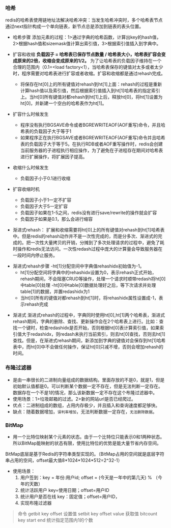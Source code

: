 



### 哈希
redis的哈希表使用链地址法解决哈希冲突：当发生哈希冲突时，多个哈希表节点通过next指针构成一个单向链表，新节点总是添加到链表的表头位置。
*  哈希步骤
添加元素的过程：1>通过字典的哈希函数，计算出key的hash值，2>根据hash值和sizemask值计算出索引值，3>根据索引值插入到字典中。
* 扩容和收缩
**负载因子 = 哈希表已保存节点数量 / 哈希表大小，哈希表扩容会变成原来的2倍，收缩会变成原来的1/2。** 
 为了让哈希表的负载因子维持在一个合理的范围内（0.1=<load factory<1），当哈希表保存的键值对太多或者太少时，程序需要对哈希表进行扩容或者收缩。扩容和收缩都是通过rehash完成。


    - 将保存在ht[0]上的所有键值对rehash到ht[1]上面：rehash的过程是重新计算hash值以及索引值，然后根据索引值插入到ht[1]哈希表的指定索引上。当ht[0]所有键值对都rehash到ht[1]上后，释放ht[0]，将ht[1]设置为ht[0]，并新建一个空白的哈希表作为ht[1]。
* 扩容什么时候发生


  * 程序没有执行BGSAVE命令或者BGREWRITEAOF(AOF重写)命令，并且哈希表的负载因子大于等于1
  * 如果程序正在执行BGSAVE或者BGREWRITEAOF(AOF重写)命令并且哈希表的负载因子大于等于5。在执行RDB或者AOF重写操作时，redis会创建当前服务器的子进程执行相应操作，为了避免在子进程存在期间对哈希表进行扩展操作，将扩展因子提高。


* 收缩什么时候发生
  * 负载因子小于0.1进行收缩
* 扩容收缩时机
  * 负载因子小于1一定不扩容
  * 负载因子大于5一定扩容
  * 负载因子如果在1-5之间，redis没有进行save/rewrite的操作就会扩容
  * 负载因子如果是0.1，那么会进行缩容


* 渐进式rehash：
    扩展和收缩需要将ht[0]上的所有键值对rehash到ht[1]哈希表中。但是redis的rehash动作并不是一次性完成的，而是分多次、渐进式的完成的。把一次性大量拷贝的开销，分摊到了多次处理请求的过程中，避免了耗时操作和redis无法访问。一次性redash过程中庞大的计算量会导致服务器在一段时间内停止服务。
- 渐进式rehash步骤
    -ht[1]分配空间中字典值rehashidx初始值为-1。
  - ht[1]分配空间将字典中的rehashidx设置为0，表示rehash正式开始，rehash期间，不会阻塞CRUD等操作，处理一个请求时顺带redash将ht[0]中table[0]处理
  -ht[0]中table[0]数据处理好之后，等下次请求并处理table[1]的数据，并置redashidx为1
  * 当ht\[0]所有的键值对都rehash到ht\[1]时，将rehashidx属性设置成-1，表示rehash完成


* 渐进式
渐进式rehash的过程中，字典同时使用ht\[0],ht\[1]两个哈希表，渐进式rehash期间，字典的删除、查找、更新操作会在2个哈希表上进行。比如：查找一个键时，检查redashidx是否开始，否则根据ht[0]表计算索引值，如果索引值大于redashidx，则redash未执行当前索引，则去ht[0]查找，否则去ht\[1]查找。但是，在渐进式rehash期间，新添加到字典的键值对会保存到ht\[1]哈希表中，而ht\[0]中不会做任何操作，保证ht\[0]只减不增，否则会增加rehash的时间。


### 布隆过滤器


* 是由一串很长的二进制向量组成的数据结构。里面存放的不是0，就是1，但是初始默认值都是0。可以判断某个数据一定不存在，但是无法判断一定存在。数据存在一个不是1的情况，那么该新数据一定不存在这个布隆过滤器中。
* 使用场景：1>垃圾邮箱的过滤。2>新的网站url是否已经爬过。
* 优点：二进制组成的数组，占用内存极少，并且插入和查询速度都足够快。
* 缺点：随着数据增加，`误判率增加`，无法判断数据一定存在，`无法删除数据`。


### BitMap
* 用一个比特位映射某个元素的状态。由于一个比特位只能表示0和1两种状态。所以BitMap能映射的状态有限，使用比特位的优势是能大量节省内存空间。


BitMap底层是基于Redis的字符串类型实现的。（BitMap占用的空间就是底层字符串占用的空间，offset最大值8\*1024\*1024\*512=2^32-1）


* 使用场景：
    1.  用户签到：key = 年份:用户id; offset = (今天是一年中的第几天) % （今年的天数）
    2. 统计活跃用户 key=使用日期；offset=用户ID
    3. 统计用户是否在线 key：固定值；offset=用户ID，
    4. 实现布隆过滤器


> 命令
getbit key offset 设置值
setbit key offset value 获取值
bitcount key start end 统计指定范围内1的个数